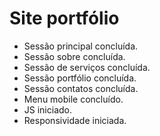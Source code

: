 # Site portfólio

- Sessão principal concluída.
- Sessão sobre concluída.
- Sessão de serviços concluída.
- Sessão portfólio concluída.
- Sessão contatos concluída.
- Menu mobile concluído.
- JS iniciado.
- Responsividade iniciada.
